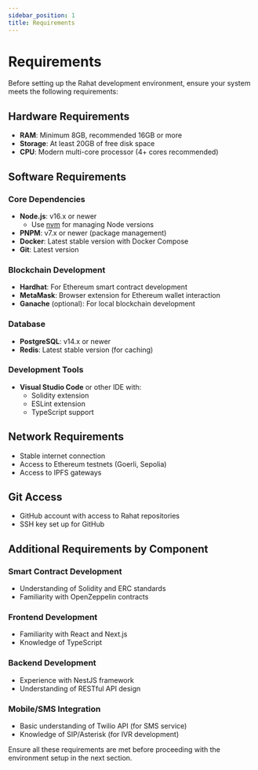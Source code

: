 ```yaml
---
sidebar_position: 1
title: Requirements
---
```


# Requirements

Before setting up the Rahat development environment, ensure your system meets the following requirements:

## Hardware Requirements

- **RAM**: Minimum 8GB, recommended 16GB or more
- **Storage**: At least 20GB of free disk space
- **CPU**: Modern multi-core processor (4+ cores recommended)

## Software Requirements

### Core Dependencies

- **Node.js**: v16.x or newer
  - Use [nvm](https://github.com/nvm-sh/nvm) for managing Node versions
- **PNPM**: v7.x or newer (package management)
- **Docker**: Latest stable version with Docker Compose
- **Git**: Latest version

### Blockchain Development

- **Hardhat**: For Ethereum smart contract development
- **MetaMask**: Browser extension for Ethereum wallet interaction
- **Ganache** (optional): For local blockchain development

### Database

- **PostgreSQL**: v14.x or newer
- **Redis**: Latest stable version (for caching)

### Development Tools

- **Visual Studio Code** or other IDE with:
  - Solidity extension
  - ESLint extension
  - TypeScript support

## Network Requirements

- Stable internet connection
- Access to Ethereum testnets (Goerli, Sepolia)
- Access to IPFS gateways

## Git Access

- GitHub account with access to Rahat repositories
- SSH key set up for GitHub

## Additional Requirements by Component

### Smart Contract Development
- Understanding of Solidity and ERC standards
- Familiarity with OpenZeppelin contracts

### Frontend Development
- Familiarity with React and Next.js
- Knowledge of TypeScript

### Backend Development
- Experience with NestJS framework
- Understanding of RESTful API design

### Mobile/SMS Integration
- Basic understanding of Twilio API (for SMS service)
- Knowledge of SIP/Asterisk (for IVR development)

Ensure all these requirements are met before proceeding with the environment setup in the next section.
